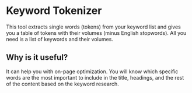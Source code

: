 # Keyword Tokenizer
This tool extracts single words (tokens) from your keyword list and gives you a table of tokens with their volumes (minus English stopwords). All you need is a list of keywords and their volumes.

## Why is it useful?
It can help you with on-page optimization. You will know which specific words are the most important to include in the title, headings, and the rest of the content based on the keyword research.
